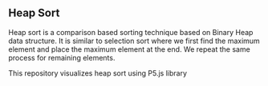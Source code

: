 ## Heap Sort

Heap sort is a comparison based sorting technique based on Binary Heap data structure.
It is similar to selection sort where we first find the maximum element and place the maximum element at the end.
We repeat the same process for remaining elements.

This repository visualizes heap sort using P5.js library
